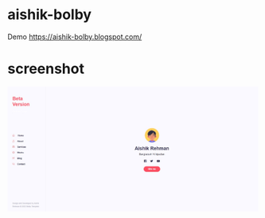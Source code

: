 # aishik-bolby
Demo  https://aishik-bolby.blogspot.com/

# screenshot
<img src='https://github.com/aishikrehman/aishik-bolby/blob/main/Screenshot.jpg'/>
